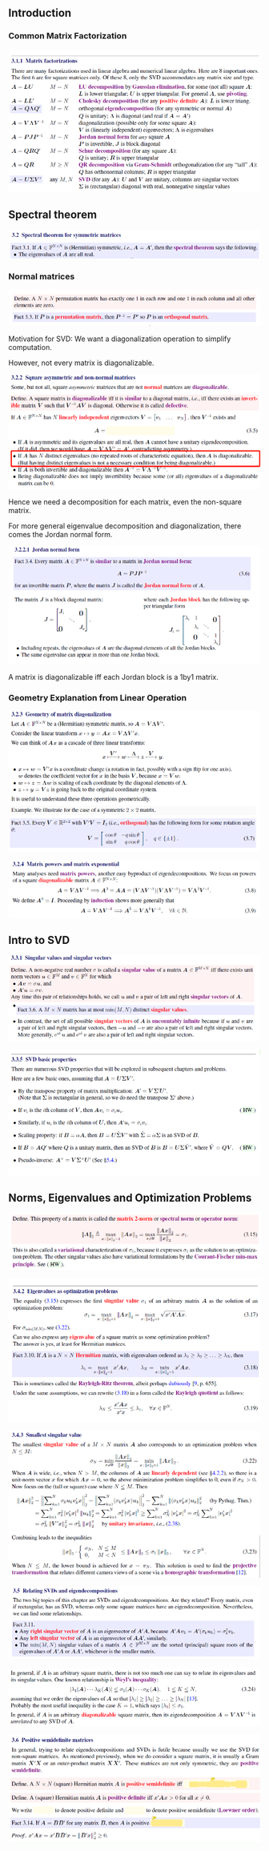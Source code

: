 ## Introduction

### Common Matrix Factorization

![image-20230910073347631](asset/image-20230910073347631.png)

## Spectral theorem

![image-20230910230424646](asset/image-20230910230424646.png)

### Normal matrices

![image-20230910232425489](asset/image-20230910232425489.png)



Motivation for SVD: We want a diagonalization operation to simplify computation.

However, not every matrix is diagonalizable.

![image-20230910235846385](asset/image-20230910235846385.png)

Hence we need a decomposition for each matrix, even the non-square matrix.

For more general eigenvalue decomposition and diagonalization, there comes the Jordan normal form.

![image-20230911000500826](asset/image-20230911000500826.png)

A matrix is diagonalizable iff each Jordan block is a 1by1 matrix.

### Geometry Explanation from Linear Operation

![image-20230911002024978](asset/image-20230911002024978.png)

![image-20230911010544956](asset/image-20230911010544956.png)

## Intro to SVD

![image-20230911010654143](asset/image-20230911010654143.png)

![image-20230911094040605](asset/image-20230911094040605.png)

## Norms, Eigenvalues and Optimization Problems

![image-20230911094109154](asset/image-20230911094109154.png)

![image-20230919090250163](asset/image-20230919090250163.png)

![image-20230919090300760](asset/image-20230919090300760.png)

![image-20230919090755031](asset/image-20230919090755031.png)

![image-20230919090841889](asset/image-20230919090841889.png)

![image-20230919093442314](asset/image-20230919093442314.png)

